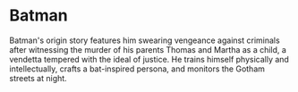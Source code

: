 # Batman 

Batman's origin story features him swearing vengeance against criminals after witnessing the murder of his parents Thomas and Martha as a child, a vendetta tempered with the ideal of justice. He trains himself physically and intellectually, crafts a bat-inspired persona, and monitors the Gotham streets at night.
